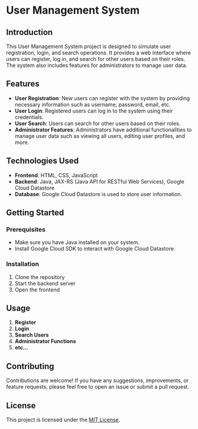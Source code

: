 # User Management System

## Introduction
This User Management System project is designed to simulate user registration, login, and search operations. It provides a web interface where users can register, log in, and search for other users based on their roles. The system also includes features for administrators to manage user data.

## Features
- **User Registration**: New users can register with the system by providing necessary information such as username, password, email, etc.
- **User Login**: Registered users can log in to the system using their credentials.
- **User Search**: Users can search for other users based on their roles.
- **Administrator Features**: Administrators have additional functionalities to manage user data such as viewing all users, editing user profiles, and more.

## Technologies Used
- **Frontend**: HTML, CSS, JavaScript
- **Backend**: Java, JAX-RS (Java API for RESTful Web Services), Google Cloud Datastore
- **Database**: Google Cloud Datastore is used to store user information.

## Getting Started
### Prerequisites
- Make sure you have Java installed on your system.
- Install Google Cloud SDK to interact with Google Cloud Datastore.

### Installation
1. Clone the repository
2. Start the backend server
3. Open the frontend
## Usage
1. **Register** 
2. **Login**
3. **Search Users**
4. **Administrator Functions**
5. **etc...**
## Contributing
Contributions are welcome! If you have any suggestions, improvements, or feature requests, please feel free to open an issue or submit a pull request.

## License
This project is licensed under the [MIT License](LICENSE).